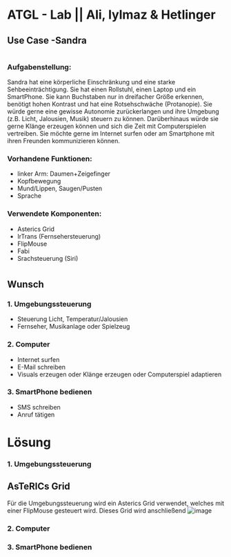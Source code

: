 # ATGL - Lab || Ali, Iylmaz & Hetlinger

## Use Case -Sandra

#
### Aufgabenstellung: 
Sandra hat eine körperliche Einschränkung und eine starke Sehbeeinträchtigung. Sie hat einen Rollstuhl, einen Laptop und ein SmartPhone. Sie kann Buchstaben nur in dreifacher Größe erkennen, benötigt hohen Kontrast und hat eine Rotsehschwäche (Protanopie). Sie würde gerne eine gewisse Autonomie zurückerlangen und ihre Umgebung (z.B. Licht, Jalousien, Musik) steuern zu können. Darüberhinaus würde sie gerne Klänge erzeugen können und sich die Zeit mit
Computerspielen vertreiben. Sie möchte gerne im Internet surfen oder am Smartphone mit ihren Freunden kommunizieren können.

### Vorhandene Funktionen:
- linker Arm: Daumen+Zeigefinger
- Kopfbewegung
- Mund/Lippen, Saugen/Pusten
- Sprache

### Verwendete Komponenten:
- Asterics Grid
- IrTrans (Fernsehersteuerung) 
- FlipMouse
- Fabi
- Srachsteuerung (Siri)
#
## Wunsch
### 1. Umgebungssteuerung
- Steuerung Licht, Temperatur/Jalousien
- Fernseher, Musikanlage oder Spielzeug 
### 2. Computer
- Internet surfen
- E-Mail schreiben
- Visuals erzeugen oder Klänge erzeugen oder Computerspiel adaptieren
### 3. SmartPhone bedienen
- SMS schreiben
- Anruf tätigen
#
# Lösung
### 1. Umgebungssteuerung 
## AsTeRICs Grid
Für die Umgebungssteuerung wird ein Asterics Grid verwendet, welches mit einer FlipMouse gesteuert wird. Dieses Grid wird anschließend 
![image](https://user-images.githubusercontent.com/82451150/150108903-94a94886-ede3-4edd-9bbf-32562a374b88.png)





### 2. Computer
### 3. SmartPhone bedienen
